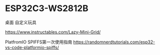 # ESP32C3-WS2812B
 桌面 自定义玩具

https://www.instructables.com/Lazy-Mini-Grid/

PlatfromIO SPIFFS第一次使用指南
https://randomnerdtutorials.com/esp32-vs-code-platformio-spiffs/

